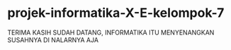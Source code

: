 # projek-informatika-X-E-kelompok-7
TERIMA KASIH SUDAH DATANG, INFORMATIKA ITU MENYENANGKAN SUSAHNYA DI NALARNYA AJA
